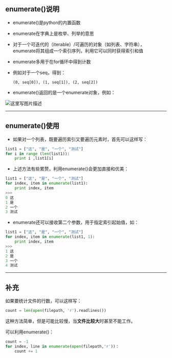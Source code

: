 ## enumerate()说明
- enumerate()是python的内置函数
- enumerate在字典上是枚举、列举的意思
- 对于一个可迭代的（iterable）/可遍历的对象（如列表、字符串），enumerate将其组成一个索引序列，利用它可以同时获得索引和值
- enumerate多用于在for循环中得到计数
- 例如对于一个seq，得到：

    ```
    (0, seq[0]), (1, seq[1]), (2, seq[2])
    ```
- enumerate()返回的是一个enumerate对象，例如：

![这里写图片描述](http://img.blog.csdn.net/20160612190332206)

---
## enumerate()使用
- 如果对一个列表，既要遍历索引又要遍历元素时，首先可以这样写：

```python
list1 = ["这", "是", "一个", "测试"]
for i in range (len(list1)):
    print i ,list1[i]
```

- 上述方法有些累赘，利用enumerate()会更加直接和优美：

```python
list1 = ["这", "是", "一个", "测试"]
for index, item in enumerate(list1):
    print index, item
>>>
0 这
1 是
2 一个
3 测试
```

- enumerate还可以接收第二个参数，用于指定索引起始值，如：

```python
list1 = ["这", "是", "一个", "测试"]
for index, item in enumerate(list1, 1):
    print index, item
>>>
1 这
2 是
3 一个
4 测试
```

---
## 补充
如果要统计文件的行数，可以这样写：

```python
count = len(open(filepath, 'r').readlines())
```

这种方法简单，但是可能比较慢，当**文件比较大**时甚至不能工作。

可以利用enumerate()：

```python
count = -1 
for index, line in enumerate(open(filepath,'r'))： 
    count += 1
```
